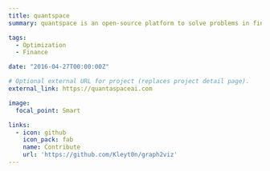 ```yaml
---
title: quantspace
summary: quantspace is an open-source platform to solve problems in finance, such as portfolio optimization, asset allocation, and risk management

tags:
  - Optimization
  - Finance

date: "2016-04-27T00:00:00Z"

# Optional external URL for project (replaces project detail page).
external_link: https://quantaspaceai.com

image:
  focal_point: Smart

links:
  - icon: github
    icon_pack: fab
    name: Contribute
    url: 'https://github.com/Kleyt0n/graph2viz'
---
```


